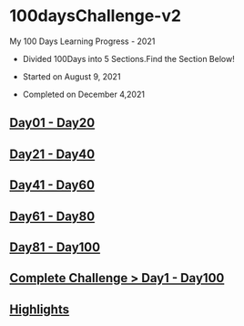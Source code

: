 # 100daysChallenge-v2

My 100 Days Learning Progress - 2021

- Divided 100Days into 5 Sections.Find the Section Below!

- Started on August 9, 2021

- Completed on December 4,2021


## [Day01 - Day20](https://github.com/rakeshelamaran98/100daysChallenge-v2/blob/main/Day1%20-%20Day20) 

## [Day21 - Day40](https://github.com/rakeshelamaran98/100daysChallenge-v2/blob/main/Day21-Day40)

## [Day41 - Day60](https://github.com/rakeshelamaran98/100daysChallenge-v2/blob/main/Day41-Day60)

## [Day61 - Day80](https://github.com/rakeshelamaran98/100daysChallenge-v2/blob/main/Day61-Day80)

## [Day81 - Day100](https://github.com/rakeshelamaran98/100daysChallenge-v2/blob/main/Day81-Day100)

## [Complete Challenge > Day1 - Day100]()

## [Highlights]()

